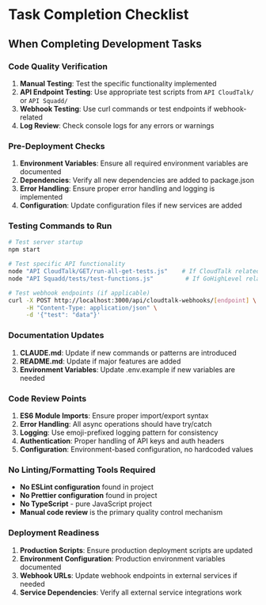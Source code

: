 # Task Completion Checklist

## When Completing Development Tasks

### Code Quality Verification
1. **Manual Testing**: Test the specific functionality implemented
2. **API Endpoint Testing**: Use appropriate test scripts from `API CloudTalk/` or `API Squadd/`
3. **Webhook Testing**: Use curl commands or test endpoints if webhook-related
4. **Log Review**: Check console logs for any errors or warnings

### Pre-Deployment Checks
1. **Environment Variables**: Ensure all required environment variables are documented
2. **Dependencies**: Verify all new dependencies are added to package.json
3. **Error Handling**: Ensure proper error handling and logging is implemented
4. **Configuration**: Update configuration files if new services are added

### Testing Commands to Run
```bash
# Test server startup
npm start

# Test specific API functionality
node "API CloudTalk/GET/run-all-get-tests.js"    # If CloudTalk related
node "API Squadd/tests/test-functions.js"         # If GoHighLevel related

# Test webhook endpoints (if applicable)
curl -X POST http://localhost:3000/api/cloudtalk-webhooks/[endpoint] \
     -H "Content-Type: application/json" \
     -d '{"test": "data"}'
```

### Documentation Updates
1. **CLAUDE.md**: Update if new commands or patterns are introduced
2. **README.md**: Update if major features are added
3. **Environment Variables**: Update .env.example if new variables are needed

### Code Review Points
1. **ES6 Module Imports**: Ensure proper import/export syntax
2. **Error Handling**: All async operations should have try/catch
3. **Logging**: Use emoji-prefixed logging pattern for consistency
4. **Authentication**: Proper handling of API keys and auth headers
5. **Configuration**: Environment-based configuration, no hardcoded values

### No Linting/Formatting Tools Required
- **No ESLint configuration** found in project
- **No Prettier configuration** found in project  
- **No TypeScript** - pure JavaScript project
- **Manual code review** is the primary quality control mechanism

### Deployment Readiness
1. **Production Scripts**: Ensure production deployment scripts are updated
2. **Environment Configuration**: Production environment variables documented
3. **Webhook URLs**: Update webhook endpoints in external services if needed
4. **Service Dependencies**: Verify all external service integrations work